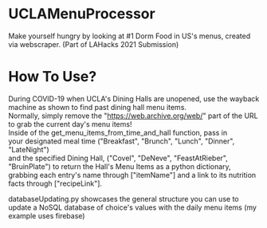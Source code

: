 # UCLAMenuProcessor
Make yourself hungry by looking at #1 Dorm Food in US's menus, created via webscraper. (Part of LAHacks 2021 Submission)

# How To Use?
During COVID-19 when UCLA's Dining Halls are unopened, use the wayback machine as shown to find past dining hall menu items.  
Normally, simply remove the "https://web.archive.org/web/" part of the URL to grab the current day's menu items!  
Inside of the get_menu_items_from_time_and_hall function, pass in  
your designated meal time ("Breakfast", "Brunch", "Lunch", "Dinner", "LateNight")  
and the specified Dining Hall, ("Covel", "DeNeve", "FeastAtRieber", "BruinPlate")
to return the Hall's Menu Items as a python dictionary, grabbing each entry's name through ["itemName"] and a link to its nutrition facts through  ["recipeLink"]. 




databaseUpdating.py showcases the general structure you can use to update a NoSQL database of choice's values with the daily menu items (my example uses firebase)
